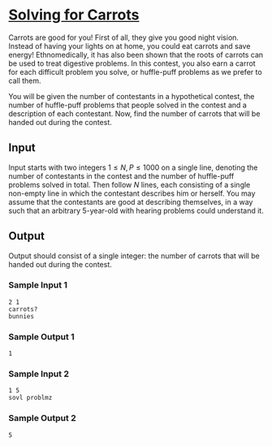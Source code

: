 # [Solving for Carrots](https://open.kattis.com/problems/carrots)

Carrots are good for you!  First of all, they give you good night vision.
Instead of having your lights on at home, you could eat carrots and save energy!
Ethnomedically, it has also been shown that the roots of carrots can be used to
treat digestive problems.  In this contest, you also earn a carrot for each
difficult problem you solve, or huffle-puff problems as we prefer to call them.

You will be given the number of contestants in a hypothetical contest, the
number of huffle-puff problems that people solved in the contest and a
description of each contestant.  Now, find the number of carrots that will be
handed out during the contest.

## Input

Input starts with two integers $1 \le N, P \le 1000$ on a single line, denoting
the number of contestants in the contest and the number of huffle-puff problems
solved in total.  Then follow $N$ lines, each consisting of a single non-empty
line in which the contestant describes him or herself.  You may assume that the
contestants are good at describing themselves, in a way such that an arbitrary
$5$-year-old with hearing problems could understand it.

## Output

Output should consist of a single integer: the number of carrots that will be
handed out during the contest.

### Sample Input 1

```
2 1
carrots?
bunnies
```

### Sample Output 1

```
1
```

### Sample Input 2

```
1 5
sovl problmz
```

### Sample Output 2

```
5
```

